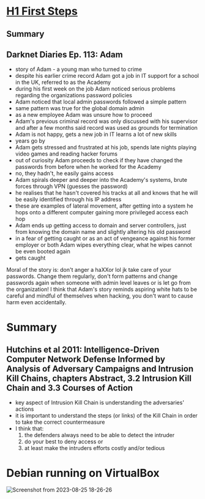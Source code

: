 # [H1 First Steps](https://terokarvinen.com/2023/information-security-2023-autumn/#h1-first-steps)
## Summary
## Darknet Diaries Ep. 113: Adam
- story of Adam - a young man who turned to crime
- despite his earlier crime record Adam got a job in IT support for a school in the UK, referred to as the Academy
- during his first week on the job Adam noticed serious problems regarding the organizations password policies
- Adam noticed that local admin passwords followed a simple pattern
- same pattern was true for the global domain admin
- as a new employee Adam was unsure how to proceed
- Adam's previous criminal record was only discussed with his supervisor and after a few months said record was used as grounds for termination
- Adam is not happy, gets a new job in IT learns a lot of new skills
- years go by
- Adam gets stressed and frustrated at his job, spends late nights playing video games and reading hacker forums
- out of curiosity Adam proceeds to check if they have changed the passwords from before when he worked for the Academy
- no, they hadn't, he easily gains access
- Adam spirals deeper and deeper into the Academy's systems, brute forces through VPN (guesses the password)
- he realises that he hasn't covered his tracks at all and knows that he will be easily identified through his IP address
- these are examples of lateral movement, after getting into a system he hops onto a different computer gaining more privileged access each hop
- Adam ends up getting access to domain and server controllers, just from knowing the domain name and slightly altering his old password
- in a fear of getting caught or as an act of vengeance against his former employer or both Adam wipes everything clear, what he wipes cannot be even booted again
- gets caught

Moral of the story is: don't anger a haXXor lol jk take care of your passwords. Change them regularly, don't form patterns and change passwords again when someone with admin level leaves or is let go from the organization! I think that Adam's story reminds aspiring white hats to be careful and mindful of themselves when hacking, you don't want to cause harm even accidentally.
# Summary
## Hutchins et al 2011: Intelligence-Driven Computer Network Defense Informed by Analysis of Adversary Campaigns and Intrusion Kill Chains, chapters Abstract, 3.2 Intrusion Kill Chain and 3.3 Courses of Action
- key aspect of Intrusion Kill Chain is understanding the adversaries' actions
- it is important to understand the steps (or links) of the Kill Chain in order to take the correct countermeasure
- I think that:
  1. the defenders always need to be able to detect the intruder
  2. do your best to deny access or
  3. at least make the intruders efforts costly and/or tedious
# Debian running on VirtualBox
![Screenshot from 2023-08-25 18-26-26](https://github.com/RenneJ/hh-infosec-course/assets/97522117/77e276df-c36f-4202-9fb7-bd04b508ca8a)
